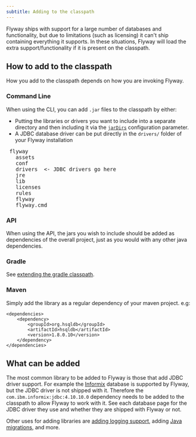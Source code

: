 ```yaml
---
subtitle: Adding to the classpath
---
```


Flyway ships with support for a large number of databases and functionality, but due to limitations (such as licensing) it can't ship containing everything it supports. 
In these situations, Flyway will load the extra support/functionality if it is present on the classpath.

## How to add to the classpath

How you add to the classpath depends on how you are invoking Flyway.

### Command Line

When using the CLI, you can add `.jar` files to the classpath by either:
- Putting the libraries or drivers you want to include into a separate directory and then including it via the [`jarDirs`](</Configuration/Flyway Namespace/Flyway Jar Dirs Setting>) configuration parameter.
- A JDBC database driver can be put directly in the `drivers/` folder of your Flyway installation

<pre class="filetree"><i class="fa fa-folder-open"></i> flyway
  <i class="fa fa-folder-open"></i> assets
  <i class="fa fa-folder-open"></i> conf
  <i class="fa fa-folder-open"></i> drivers <i class="fa fa-long-arrow-left"></i> <- JDBC drivers go here
  <i class="fa fa-folder-open"></i> jre
  <i class="fa fa-folder-open"></i> lib
  <i class="fa fa-folder-open"></i> licenses
  <i class="fa fa-folder-open"></i> rules
  <i class="fa fa-file"></i> flyway
  <i class="fa fa-file"></i> flyway.cmd
</pre>

### API

When using the API, the jars you wish to include should be added as dependencies of the overall project, just as you would with any other java dependencies.

### Gradle

See [extending the gradle classpath](<Usage/Gradle Task#extending-the-default-classpath>).

### Maven

Simply add the library as a regular dependency of your maven project. e.g:

```
<dependencies>
    <dependency>
        <groupId>org.hsqldb</groupId>
        <artifactId>hsqldb</artifactId>
        <version>1.8.0.10</version>
    </dependency>
</dependencies>
```

## What can be added

The most common library to be added to Flyway is those that add JDBC driver support. For example the [Informix](<Database Driver Reference/Informix>) database is supported by Flyway, but the JDBC driver is not shipped with it. Therefore the `com.ibm.informix:jdbc:4.10.10.0` dependency needs to be added to the classpath to allow Flyway to work with it. See each database page for the JDBC driver they use and whether they are shipped with Flyway or not.


Other uses for adding libraries are [adding logging support](<Usage/Command Line#output>), adding [Java migrations](https://documentation.red-gate.com/flyway/flyway-concepts/migrations/java-based-migrations), and more.
